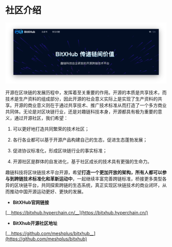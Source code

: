 # 社区介绍
![](assets/community.png)

开源在区块链的发展历程中，发挥着至关重要的作用。开源的本质是共享技术，而技术是生产资料的组成部分，因此开源的社会意义实际上是实现了生产资料的共享。开源的商业意义则在于通过共享技术、推广技术标准从而打造了一个多方商业共同体。无论是对区块链行业，还是对趣链科技本身，开源都具有极为重要的意义，通过开源社区，我们希望：

1. 可以更好地打造共同繁荣的技术社区；

1. 各行各业都可以基于开源产品构建自己的生态，促进生态蓬勃发展；

1. 促进协议标准化，形成区块链行业的事实标准；

1. 开源社区是群体的自发进化，基于社区成长的技术具有更强的生命力。


趣链科技将区块链技术平台开源，希望**打造一个更加开放的架构，所有人都可以参与到跨链技术标准化和革新运动中**，一起继续丰富完善跨链标准，桥接更多类型各异的区块链平台，共同探索跨链的生态系统，真正实现区块链技术的商业闭环，从而推动中国开源运动更好、更快的发展。



- **BitXHub官网链接**

[__https://bitxhub.hyperchain.cn/__](https://bitxhub.hyperchain.cn/)



- **BitXhub开源社区地址**

[__https://github.com/meshplus/bitxhub__](https://github.com/meshplus/bitxhub)